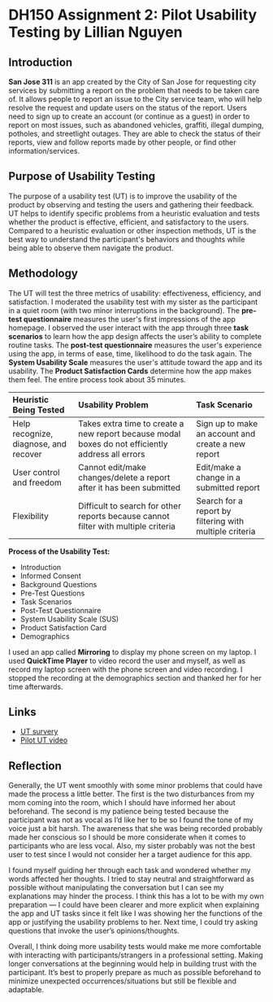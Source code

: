 # DH150 Assignment 2: Pilot Usability Testing by Lillian Nguyen

## Introduction

**San Jose 311** is an app created by the City of San Jose for requesting city services by submitting a report on the problem that needs to be taken care of. It allows people to report an issue to the City service team, who will help resolve the request and update users on the status of the report. Users need to sign up to create an account (or continue as a guest) in order to report on most issues, such as abandoned vehicles, graffiti, illegal dumping, potholes, and streetlight outages. They are able to check the status of their reports, view and follow reports made by other people, or find other information/services. 

## Purpose of Usability Testing
The purpose of a usability test (UT) is to improve the usability of the product by observing and testing the users and gathering their feedback. UT helps to identify specific problems from a heuristic evaluation and tests whether the product is effective, efficient, and satisfactory to the users. Compared to a heuristic evaluation or other inspection methods, UT is the best way to understand the participant's behaviors and thoughts while being able to observe them navigate the product. 

## Methodology

The UT will test the three metrics of usability: effectiveness, efficiency, and satisfaction. I moderated the usability test with my sister as the participant in a quiet room (with two minor interruptions in the background). The **pre-test questionnaire** measures the user's first impressions of the app homepage. I observed the user interact with the app through three **task scenarios** to learn how the app design affects the user’s ability to complete routine tasks. The **post-test questionnaire** measures the user's experience using the app, in terms of ease, time, likelihood to do the task again. The **System Usability Scale** measures the user's attitude toward the app and its usability. The **Product Satisfaction Cards** determine how the app makes them feel. The entire process took about 35 minutes.

Heuristic Being Tested | Usability Problem  | Task Scenario  |
:--- | :--- | :--- |
Help recognize, diagnose, and recover  | Takes extra time to create a new report because modal boxes do not efficiently address all errors  | Sign up to make an account and create a new report  | 
User control and  freedom  | Cannot edit/make changes/delete a report after it has been submitted  | Edit/make a change in a submitted report  |
Flexibility  | Difficult to search for other reports because cannot filter with multiple criteria  | Search for a report by filtering with multiple criteria  |


**Process of the Usability Test:**
* Introduction
* Informed Consent
* Background Questions
* Pre-Test Questions
* Task Scenarios 
* Post-Test Questionnaire
* System Usability Scale (SUS)
* Product Satisfaction Card
* Demographics

I used an app called **Mirroring** to display my phone screen on my laptop. I used **QuickTime Player** to video record the user and myself, as well as record my laptop screen with the phone screen and video recording. I stopped the recording at the demographics section and thanked her for her time afterwards.

## Links
* [UT survery](https://docs.google.com/forms/d/152qkADnYKNCRu-kkZD1ziZTrr8ulexP_UGKtMNhUk0o/edit?usp=sharing)
* [Pilot UT video](https://photos.app.goo.gl/YumJSGaNFWwBHACx7) 

## Reflection
Generally, the UT went smoothly with some minor problems that could have made the process a little better. The first is the two disturbances from my mom coming into the room, which I should have informed her about beforehand. The second is my patience being tested because the participant was not as vocal as I’d like her to be so I found the tone of my voice just a bit harsh. The awareness that she was being recorded probably made her conscious so I should be more considerate when it comes to participants who are less vocal. Also, my sister probably was not the best user to test since I would not consider her a target audience for this app. 

I found myself guiding her through each task and wondered whether my words affected her thoughts. I tried to stay neutral and straightforward as possible without manipulating the conversation but I can see my explanations may hinder the process. I think this has a lot to be with my own preparation — I could have been clearer and more explicit when explaining the app and UT tasks since it felt like I was showing her the functions of the app or justifying the usability problems to her. Next time, I could try asking questions that invoke the user’s opinions/thoughts.

Overall, I think doing more usability tests would make me more comfortable with interacting with participants/strangers in a professional setting. Making longer conversations at the beginning would help in building trust with the participant. It’s best to properly prepare as much as possible beforehand to minimize unexpected occurrences/situations but still be flexible and adaptable.


